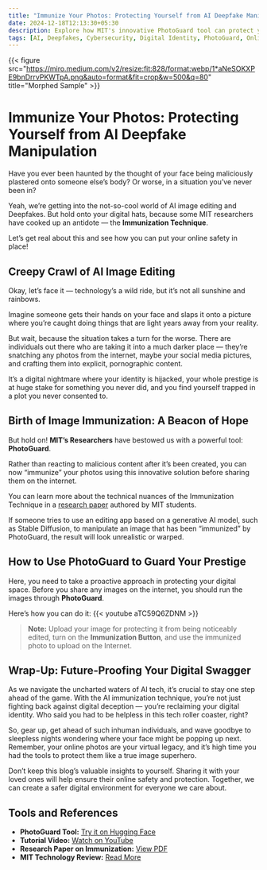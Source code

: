 ```yaml
---
title: "Immunize Your Photos: Protecting Yourself from AI Deepfake Manipulation"
date: 2024-12-18T12:13:30+05:30
description: Explore how MIT's innovative PhotoGuard tool can protect your photos from malicious AI editing and deepfakes. Learn how to safeguard your digital identity and stay ahead in the evolving landscape of AI technology.
tags: [AI, Deepfakes, Cybersecurity, Digital Identity, PhotoGuard, Online Safety]
---
```


{{< figure src="https://miro.medium.com/v2/resize:fit:828/format:webp/1*aNeSOKXPE9bnDrrvPKWTpA.png&auto=format&fit=crop&w=500&q=80" title="Morphed Sample" >}}


# Immunize Your Photos: Protecting Yourself from AI Deepfake Manipulation

Have you ever been haunted by the thought of your face being maliciously plastered onto someone else’s body? Or worse, in a situation you’ve never been in?

Yeah, we’re getting into the not-so-cool world of AI image editing and Deepfakes. But hold onto your digital hats, because some MIT researchers have cooked up an antidote — the **Immunization Technique**.

Let’s get real about this and see how you can put your online safety in place!

## Creepy Crawl of AI Image Editing

Okay, let’s face it — technology’s a wild ride, but it’s not all sunshine and rainbows.

Imagine someone gets their hands on your face and slaps it onto a picture where you’re caught doing things that are light years away from your reality.

But wait, because the situation takes a turn for the worse. There are individuals out there who are taking it into a much darker place — they’re snatching any photos from the internet, maybe your social media pictures, and crafting them into explicit, pornographic content.

It’s a digital nightmare where your identity is hijacked, your whole prestige is at huge stake for something you never did, and you find yourself trapped in a plot you never consented to.

## Birth of Image Immunization: A Beacon of Hope

But hold on! **MIT’s Researchers** have bestowed us with a powerful tool: **PhotoGuard**.

Rather than reacting to malicious content after it’s been created, you can now “immunize” your photos using this innovative solution before sharing them on the internet.

You can learn more about the technical nuances of the Immunization Technique in a [research paper](https://arxiv.org/pdf/2302.06588.pdf) authored by MIT students.

If someone tries to use an editing app based on a generative AI model, such as Stable Diffusion, to manipulate an image that has been “immunized” by PhotoGuard, the result will look unrealistic or warped.

## How to Use PhotoGuard to Guard Your Prestige

Here, you need to take a proactive approach in protecting your digital space. Before you share any images on the internet, you should run the images through **PhotoGuard**.

Here’s how you can do it:
{{< youtube aTC59Q6ZDNM >}}

> **Note:** Upload your image for protecting it from being noticeably edited, turn on the **Immunization Button**, and use the immunized photo to upload on the Internet.

## Wrap-Up: Future-Proofing Your Digital Swagger

As we navigate the uncharted waters of AI tech, it’s crucial to stay one step ahead of the game. With the AI immunization technique, you’re not just fighting back against digital deception — you’re reclaiming your digital identity. Who said you had to be helpless in this tech roller coaster, right?

So, gear up, get ahead of such inhuman individuals, and wave goodbye to sleepless nights wondering where your face might be popping up next. Remember, your online photos are your virtual legacy, and it’s high time you had the tools to protect them like a true image superhero.

Don’t keep this blog’s valuable insights to yourself. Sharing it with your loved ones will help ensure their online safety and protection. Together, we can create a safer digital environment for everyone we care about.

## Tools and References

- **PhotoGuard Tool:** [Try it on Hugging Face](https://huggingface.co/spaces/hadisalman/photoguard)  
- **Tutorial Video:** [Watch on YouTube](https://www.youtube.com/watch?v=qhoK3q2fknk&t=229s)  
- **Research Paper on Immunization:** [View PDF](https://arxiv.org/pdf/2302.06588.pdf)  
- **MIT Technology Review:** [Read More](https://www.technologyreview.com/2023/07/26/1076764/this-new-tool-could-protect-your-pictures-from-ai-manipulation/)
